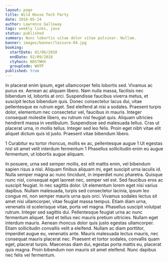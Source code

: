 ```yaml
---
layout: page
title: Wild House Tech Party
date: 2016-05-24
author: Lawrence Galloway
tags: weekly links, java
status: published
summary: Nunc lobortis vitae dolor vitae pulvinar. Nullam.
banner: images/banner/leisure-04.jpg
booking:
  startDate: 02/06/2018
  endDate: 02/09/2018
  ctyhocn: BDSTWHX
  groupCode: WHTP
published: true
---
```

In placerat enim ipsum, eget ullamcorper felis lobortis sed. Vivamus ac purus ex. Aenean ac aliquam libero. Nam nulla massa, facilisis nec bibendum id, lobortis at orci. Suspendisse faucibus viverra metus, et suscipit lectus bibendum quis. Donec consectetur lacus dui, vitae pellentesque ex rutrum eget. Sed eleifend at nisi a sodales. Praesent turpis dolor, elementum nec consectetur vel, faucibus in mauris. Integer consequat molestie libero, eu rutrum nisl feugiat quis. Aliquam ultricies hendrerit massa in vestibulum. Suspendisse sed malesuada tellus. Cras ut placerat urna, in mollis tellus. Integer sed leo felis. Proin eget nibh vitae elit aliquet dictum quis id justo. Praesent vitae bibendum libero.

1 Curabitur eu tortor rhoncus, mollis ex ac, pellentesque augue
1 Ut egestas nisl sit amet velit interdum fermentum
1 Phasellus sollicitudin enim eu augue fermentum, ut lobortis augue aliquam.

In posuere, urna sed semper mollis, est elit mattis enim, vel bibendum sapien risus a nisl. Aliquam finibus aliquam mi, eget suscipit urna iaculis id. Nulla semper magna ac nunc tincidunt, in imperdiet nunc pharetra. Quisque nunc nisl, consequat eget laoreet nec, semper vel est. Sed faucibus eros ac suscipit feugiat. In nec sagittis dolor. Ut elementum lorem eget nisi varius dapibus.
Nullam malesuada, turpis sed consectetur lacinia, ipsum leo congue mi, non semper mauris urna quis orci. Vivamus sodales lectus sit amet nisi ullamcorper, vitae feugiat massa tempus. Etiam diam urna, venenatis id scelerisque vitae, porta vel magna. Phasellus suscipit volutpat rutrum. Integer sed sagittis dui. Pellentesque feugiat urna ac nunc fermentum aliquet. Sed et tellus nec mauris pretium ultricies. Nullam eget interdum mauris. Aenean rhoncus dolor quis justo egestas ullamcorper. Etiam sollicitudin convallis velit a eleifend. Nullam ac diam porttitor, imperdiet augue eu, venenatis ante. Mauris malesuada lectus mauris, nec consequat mauris placerat nec. Praesent et tortor sodales, convallis quam eget, placerat turpis. Maecenas diam dui, egestas porta mattis eu, placerat quis magna. Proin bibendum non mauris sit amet eleifend. Nunc dapibus nec felis vel fermentum.
